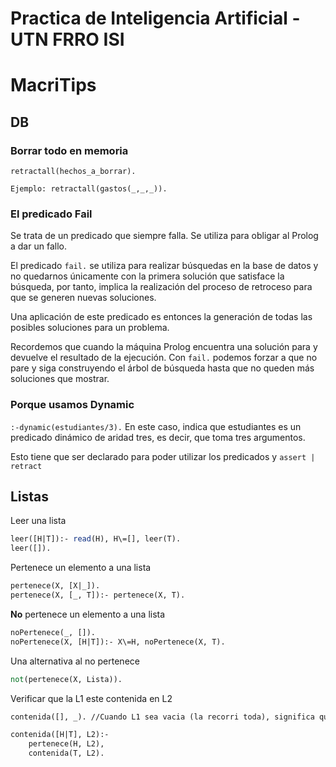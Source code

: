 # Practica de Inteligencia Artificial - UTN FRRO ISI

# MacriTips

## DB
### Borrar todo en memoria
```
retractall(hechos_a_borrar).
```

```
Ejemplo: retractall(gastos(_,_,_)).
```

### El predicado Fail
Se trata de un predicado que siempre falla. Se utiliza para obligar al Prolog a dar un fallo.

El predicado `fail.` se utiliza para realizar búsquedas en la base de datos y no quedarnos únicamente con la primera solución que satisface la búsqueda, por tanto, implica la realización del proceso de retroceso para que se generen nuevas soluciones.

Una aplicación de este predicado es entonces la generación de todas las posibles soluciones para un problema.

Recordemos que cuando la máquina Prolog encuentra una solución para y devuelve el resultado de la ejecución. Con `fail.` podemos forzar a que no pare y siga construyendo el árbol de búsqueda hasta que no queden más soluciones que mostrar.

### Porque usamos Dynamic
`:-dynamic(estudiantes/3).`
En este caso, indica que estudiantes es un predicado dinámico de aridad tres, es decir, que toma tres argumentos.

Esto tiene que ser declarado para poder utilizar los predicados y `assert | retract`

## Listas
Leer una lista
```pl
leer([H|T]):- read(H), H\=[], leer(T).
leer([]). 
```

Pertenece un elemento a una lista
```pl
pertenece(X, [X|_]).
pertenece(X, [_, T]):- pertenece(X, T).
```

**No** pertenece un elemento a una lista
```pl
noPertenece(_, []).
noPertenece(X, [H|T]):- X\=H, noPertenece(X, T).
```

Una alternativa al no pertenece
```pl
not(pertenece(X, Lista)).
```

Verificar que la L1 este contenida en L2
```pl
contenida([], _). //Cuando L1 sea vacia (la recorri toda), significa que todos los elementos estan incluidos.

contenida([H|T], L2):-
    pertenece(H, L2),
    contenida(T, L2).
```